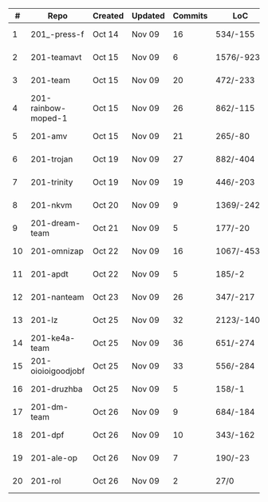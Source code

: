 | # | Repo | Created | Updated | Commits | LoC | Сov |
| --- | --- | --- | --- | --- | --- | --- |
| 1 | 201_-press-f | Oct 14 | Nov 09 | 16 | 534/-155 | [![codecov](https://codecov.io/gh/kmaooad/201_-press-f/branch/master/graph/badge.svg?token=B7NJ428GCM)](https://codecov.io/gh/kmaooad/201_-press-f)
| 2 | 201-teamavt | Oct 15 | Nov 09 | 6 | 1576/-923 | [![codecov](https://codecov.io/gh/kmaooad/201-teamavt/branch/master/graph/badge.svg?token=71JMI5JXUZ)](https://codecov.io/gh/kmaooad/201-teamavt)
| 3 | 201-team | Oct 15 | Nov 09 | 20 | 472/-233 | [![codecov](https://codecov.io/gh/kmaooad/201-team/branch/master/graph/badge.svg?token=XWYJJ46EIP)](https://codecov.io/gh/kmaooad/201-team)
| 4 | 201-rainbow-moped-1 | Oct 15 | Nov 09 | 26 | 862/-115 | [![codecov](https://codecov.io/gh/kmaooad/201-rainbow-moped-1/branch/master/graph/badge.svg?token=F0R6MOLCOP)](https://codecov.io/gh/kmaooad/201-rainbow-moped-1)
| 5 | 201-amv | Oct 15 | Nov 09 | 21 | 265/-80 | [![codecov](https://codecov.io/gh/kmaooad/201-amv/branch/master/graph/badge.svg?token=1P3JJ4R0XX)](https://codecov.io/gh/kmaooad/201-amv)
| 6 | 201-trojan | Oct 19 | Nov 09 | 27 | 882/-404 | [![codecov](https://codecov.io/gh/kmaooad/201-trojan/branch/master/graph/badge.svg?token=W0LHSX9E9F)](https://codecov.io/gh/kmaooad/201-trojan)
| 7 | 201-trinity | Oct 19 | Nov 09 | 19 | 446/-203 | [![codecov](https://codecov.io/gh/kmaooad/201-trinity/branch/master/graph/badge.svg?token=UGF4KKQ1T5)](https://codecov.io/gh/kmaooad/201-trinity)
| 8 | 201-nkvm | Oct 20 | Nov 09 | 9 | 1369/-242 | [![codecov](https://codecov.io/gh/kmaooad/201-nkvm/branch/master/graph/badge.svg?token=IWPY80ZZ85)](https://codecov.io/gh/kmaooad/201-nkvm)
| 9 | 201-dream-team | Oct 21 | Nov 09 | 5 | 177/-20 | [![codecov](https://codecov.io/gh/kmaooad/201-dream-team/branch/master/graph/badge.svg?token=0KPCWMYEN3)](https://codecov.io/gh/kmaooad/201-dream-team)
| 10 | 201-omnizap | Oct 22 | Nov 09 | 16 | 1067/-453 | [![codecov](https://codecov.io/gh/kmaooad/201-omnizap/branch/master/graph/badge.svg?token=T9EV8YDR7L)](https://codecov.io/gh/kmaooad/201-omnizap)
| 11 | 201-apdt | Oct 22 | Nov 09 | 5 | 185/-2 | [![codecov](https://codecov.io/gh/kmaooad/201-apdt/branch/master/graph/badge.svg?token=GB4AGRB1D6)](https://codecov.io/gh/kmaooad/201-apdt)
| 12 | 201-nanteam | Oct 23 | Nov 09 | 26 | 347/-217 | [![codecov](https://codecov.io/gh/kmaooad/201-nanteam/branch/master/graph/badge.svg?token=OCD5TWJWH5)](https://codecov.io/gh/kmaooad/201-nanteam)
| 13 | 201-lz | Oct 25 | Nov 09 | 32 | 2123/-1408 | [![codecov](https://codecov.io/gh/kmaooad/201-lz/branch/master/graph/badge.svg?token=9G4DM237L7)](https://codecov.io/gh/kmaooad/201-lz)
| 14 | 201-ke4a-team | Oct 25 | Nov 09 | 36 | 651/-274 | [![codecov](https://codecov.io/gh/kmaooad/201-ke4a-team/branch/master/graph/badge.svg?token=SZ3ISZRZZX)](https://codecov.io/gh/kmaooad/201-ke4a-team)
| 15 | 201-oioioigoodjobf | Oct 25 | Nov 09 | 33 | 556/-284 | [![codecov](https://codecov.io/gh/kmaooad/201-oioioigoodjobf/branch/master/graph/badge.svg?token=LNOUNX7LMC)](https://codecov.io/gh/kmaooad/201-oioioigoodjobf)
| 16 | 201-druzhba | Oct 25 | Nov 09 | 5 | 158/-1 | [![codecov](https://codecov.io/gh/kmaooad/201-druzhba/branch/master/graph/badge.svg?token=AVD5K9IZGO)](https://codecov.io/gh/kmaooad/201-druzhba)
| 17 | 201-dm-team | Oct 26 | Nov 09 | 9 | 684/-184 | [![codecov](https://codecov.io/gh/kmaooad/201-dm-team/branch/master/graph/badge.svg?token=ZAZFJBMH7H)](https://codecov.io/gh/kmaooad/201-dm-team)
| 18 | 201-dpf | Oct 26 | Nov 09 | 10 | 343/-162 | [![codecov](https://codecov.io/gh/kmaooad/201-dpf/branch/master/graph/badge.svg?token=Q7JZM8WYM9)](https://codecov.io/gh/kmaooad/201-dpf)
| 19 | 201-ale-op | Oct 26 | Nov 09 | 7 | 190/-23 | [![codecov](https://codecov.io/gh/kmaooad/201-ale-op/branch/master/graph/badge.svg?token=A7GX1YBEYG)](https://codecov.io/gh/kmaooad/201-ale-op)
| 20 | 201-rol | Oct 26 | Nov 09 | 2 | 27/0 | [![codecov](https://codecov.io/gh/kmaooad/201-rol/branch/master/graph/badge.svg?token=51CU5S7CJT)](https://codecov.io/gh/kmaooad/201-rol)
